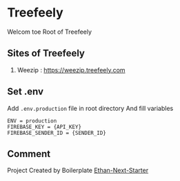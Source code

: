 # Treefeely
Welcom toe Root of Treefeely

## Sites of Treefeely
1. Weezip : https://weezip.treefeely.com

## Set .env
Add `.env.production` file in root directory
And fill variables
```
ENV = production
FIREBASE_KEY = {API_KEY}
FIREBASE_SENDER_ID = {SENDER_ID}
```

## Comment
Project Created by Boilerplate [Ethan-Next-Starter](https://github.com/dearlsh94/Ethan-Next-Starter)
